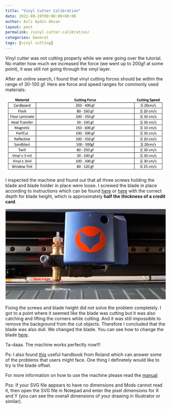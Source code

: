 ```yaml
---
title: "Vinyl Cutter Calibration"
date: 2022-09-20T00:00:00+00:00
author: Asli Aydin Aksan
layout: post
permalink: /vinyl-cutter-calibration/
categories: General
tags: [vinyl cutting]
---
```


Vinyl cutter was not cutting properly while we were going over the tutorial. No matter how much we increased the force (we went up to 200gf at some point), it was still not going through the vinyl layer.

After an online search, I found that vinyl cutting forces should be within the range of 30-100 gf. Here are force and speed ranges for commonly used materials:

![cutting force and speed](/assets/images/2022-09-20-vinyl-cutter-calibration/chart.png "cutting force and speed")

I inspected the machine and found out that all three screws holding the blade and blade holder in place were loose. I screwed the blade in place according to instructions which can be found [here](https://www.youtube.com/watch?v=baRsXfkb93w&ab_channel=Samcraft) or [here](https://www.youtube.com/watch?v=3asFY_2nTEk&ab_channel=Stahls%27TV) with the correct depth for blade height, which is approximately **half the thickness of a credit card**.

![vinyl cutter](/assets/images/2022-09-20-vinyl-cutter-calibration/20220920_092351-01.jpg "vinyl cutter")

Fixing the screws and blade height did not solve the problem completely. I got to a point where it seemed like the blade was cutting but it was also catching and lifting the corners while cutting. And it was still impossible to remove the background from the cut objects. Therefore I concluded that the blade was also dull. We changed the blade. You can see how to change the blade [here](https://www.youtube.com/watch?v=xq4g-Xsc7_0&ab_channel=PrintPhase).

Ta-daaa. The machine works perfectly now!!!

Ps: I also found [this](https://rolanddga.sharepoint.com/sites/dealers/SupportDocumentation/Forms/AllItems.aspx?id=%2Fsites%2Fdealers%2FSupportDocumentation%2FCutter%20Blade%20Reference%20Guide%2Epdf&parent=%2Fsites%2Fdealers%2FSupportDocumentation&p=true&ga=1) useful handbook from Roland which can answer some of the problems that users might face. One thing I definetely would like to try is the blade offset.

For more information on how to use the machine please read the [manual](https://files.rolanddga.com/Files/GS-24_UsersManual/Responsive_HTML5/#t=GS-24_index.html)

Pss: If your SVG file appears to have no dimensions and Mods cannot read it, then open the SVG file in Notepad and enter the pixel dimensions for X and Y (you can see the overall dimensions of your drawing in Illustrator or similar).